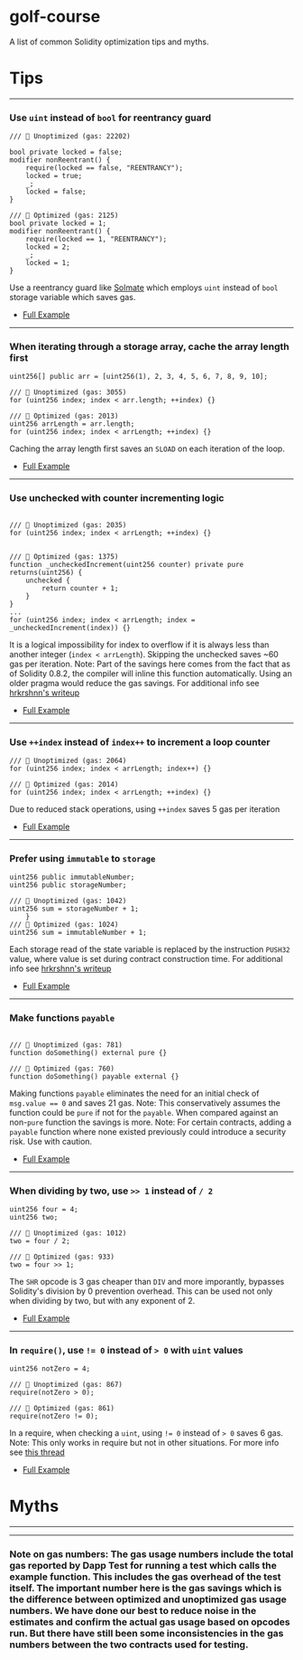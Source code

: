 # golf-course
A list of common Solidity optimization tips and myths.


# Tips

- - - -
### Use `uint` instead of `bool` for reentrancy guard ###

```solidity
/// 🤦 Unoptimized (gas: 22202)

bool private locked = false;
modifier nonReentrant() {
    require(locked == false, "REENTRANCY");
    locked = true;
    _;
    locked = false;
}

/// 🚀 Optimized (gas: 2125)
bool private locked = 1;
modifier nonReentrant() {
    require(locked == 1, "REENTRANCY");
    locked = 2;
    _;
    locked = 1;
}
```

Use a reentrancy guard like [Solmate](https://github.com/Rari-Capital/solmate/blob/main/src/utils/ReentrancyGuard.sol) which employs `uint` instead of `bool` storage variable which saves gas.
  - [Full Example](https://github.com/Rari-Capital/golf-course/blob/fc1882bacfec50787d9e9435d59fed4a9091fb21/src/optimized/Reentrancy.sol)

- - - -
### When iterating through a storage array, cache the array length first ###

```solidity
uint256[] public arr = [uint256(1), 2, 3, 4, 5, 6, 7, 8, 9, 10];

/// 🤦 Unoptimized (gas: 3055)
for (uint256 index; index < arr.length; ++index) {}

/// 🚀 Optimized (gas: 2013)
uint256 arrLength = arr.length;
for (uint256 index; index < arrLength; ++index) {}
```
Caching the array length first saves an `SLOAD` on each iteration of the loop.
  - [Full Example](https://github.com/Rari-Capital/golf-course/blob/fc1882bacfec50787d9e9435d59fed4a9091fb21/src/optimized/CacheArrLength.sol)

- - - -
### Use unchecked with counter incrementing logic ###

```solidity

/// 🤦 Unoptimized (gas: 2035)
for (uint256 index; index < arrLength; ++index) {}


/// 🚀 Optimized (gas: 1375)
function _uncheckedIncrement(uint256 counter) private pure returns(uint256) {
    unchecked {
        return counter + 1;
    }
}
...
for (uint256 index; index < arrLength; index = _uncheckedIncrement(index)) {}
```
It is a logical impossibility for index to overflow if it is always less than another integer (`index < arrLength`).  Skipping the unchecked saves ~60 gas per iteration.  Note: Part of the savings here comes from the fact that as of Solidity 0.8.2, the compiler will inline this function automatically.  Using an older pragma would reduce the gas savings. For additional info see [hrkrshnn's writeup](https://gist.github.com/hrkrshnn/ee8fabd532058307229d65dcd5836ddc)
  - [Full Example](https://github.com/Rari-Capital/golf-course/blob/fc1882bacfec50787d9e9435d59fed4a9091fb21/src/optimized/UncheckedIncrement.sol)


- - - -
### Use `++index` instead of `index++` to increment a loop counter ###

```solidity
/// 🤦 Unoptimized (gas: 2064)
for (uint256 index; index < arrLength; index++) {}

/// 🚀 Optimized (gas: 2014)
for (uint256 index; index < arrLength; ++index) {}
```
Due to reduced stack operations, using `++index` saves 5 gas per iteration
  - [Full Example](https://github.com/Rari-Capital/golf-course/blob/fc1882bacfec50787d9e9435d59fed4a9091fb21/src/optimized/PlusPlusIndex.sol)

- - - -
### Prefer using `immutable` to `storage` ###

```solidity
uint256 public immutableNumber;
uint256 public storageNumber;

/// 🤦 Unoptimized (gas: 1042)
uint256 sum = storageNumber + 1;
    }
/// 🚀 Optimized (gas: 1024)
uint256 sum = immutableNumber + 1;
```
Each storage read of the state variable is replaced by the instruction `PUSH32` value, where value is set during contract construction time. For additional info see [hrkrshnn's writeup](https://gist.github.com/hrkrshnn/ee8fabd532058307229d65dcd5836ddc)
  - [Full Example](https://github.com/Rari-Capital/golf-course/blob/fc1882bacfec50787d9e9435d59fed4a9091fb21/src/optimized/UseImmutable.sol)

- - - -
### Make functions `payable` ###

```solidity

/// 🤦 Unoptimized (gas: 781)
function doSomething() external pure {}

/// 🚀 Optimized (gas: 760)
function doSomething() payable external {}
```
Making functions `payable` eliminates the need for an initial check of `msg.value == 0` and saves 21 gas. Note: This conservatively assumes the function could be `pure` if not for the `payable`.  When compared against an non-`pure` function the savings is more.  Note: For certain contracts, adding a `payable` function where none existed previously could introduce a security risk. Use with caution.
  - [Full Example](https://github.com/Rari-Capital/golf-course/blob/fc1882bacfec50787d9e9435d59fed4a9091fb21/src/optimized/PayableFunctions.sol)

- - - -
### When dividing by two, use `>> 1` instead of `/ 2` ###

```solidity
uint256 four = 4;
uint256 two;

/// 🤦 Unoptimized (gas: 1012)
two = four / 2;

/// 🚀 Optimized (gas: 933)
two = four >> 1;
```

The `SHR` opcode is 3 gas cheaper than `DIV` and more imporantly, bypasses Solidity's division by 0 prevention overhead.  This can be used not only when dividing by two, but with any exponent of 2.
  - [Full Example](https://github.com/Rari-Capital/golf-course/blob/fc1882bacfec50787d9e9435d59fed4a9091fb21/src/optimized/DivideByTwo.sol)


- - - -
### In `require()`, use `!= 0` instead of `> 0` with `uint` values ###

```solidity
uint256 notZero = 4;

/// 🤦 Unoptimized (gas: 867)
require(notZero > 0);

/// 🚀 Optimized (gas: 861)
require(notZero != 0);
```
In a require, when checking a `uint`, using `!= 0` instead of `> 0` saves 6 gas. Note: This only works in require but not in other situations.  For more info see [this thread](https://twitter.com/transmissions11/status/1469848358558711808?s=20&t=hyTZxmZKXq06opE8wgo1aA)
  - [Full Example](https://github.com/Rari-Capital/golf-course/blob/fc1882bacfec50787d9e9435d59fed4a9091fb21/src/optimized/RequireNeZero.sol)




# Myths
- - - -

- - - -
### Note on gas numbers:  The gas usage numbers include the total gas reported by Dapp Test for running a test which calls the example function.  This includes the gas overhead of the test itself.  The important number here is the gas savings which is the difference between optimized and unoptimized gas usage numbers.  We have done our best to reduce noise in the estimates and confirm the actual gas usage based on opcodes run.  But there have still been some inconsistencies in the gas numbers between the two contracts used for testing.

